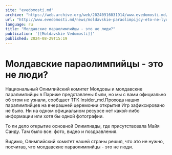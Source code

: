 ```yaml
---
site: "evedomosti.md"
archive: "https://web.archive.org/web/20240916031914/www.evedomosti.md/news/moldavskie-paraolimpijcy-eto-ne-lyudi"
url: "http://www.evedomosti.md/news/moldavskie-paraolimpijcy-eto-ne-lyudi"
language: ru
title: "Молдавские параолимпийцы - это не люди?"
publication: '[[Moldavskie Vedomosti]]'
published: 2024-08-29T15:19
---
```


# Молдавские параолимпийцы - это не люди?

Национальный Олимпийский комитет Молдовы и молдавские паралимпийцы в Париже представлены были, но мы с вами официально об этом не узнали, сообщает ТГК Insider_md.Прохода наших паралимпийцев на вчерашней церемонии открытия Игр зафиксировано не было. Ни на одном официальном ресурсе нет какой-либо информации или хотя бы одной фотографии.

То ли дело открытие основной Олимпиады, где присутствовала Майя Санду. Там было все: фото, видео и поздравления.

Видимо, Олимпийский комитет нашей страны решил, что это не нужно, посчитав, что молдавские параолимпийцы - это не люди.